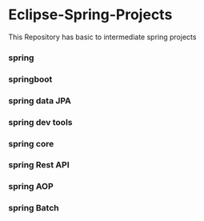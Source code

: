 # Eclipse-Spring-Projects
This Repository has basic to intermediate spring projects
### spring
### springboot
### spring data JPA
### spring dev tools
### spring core
### spring Rest API
### spring AOP
### spring Batch
